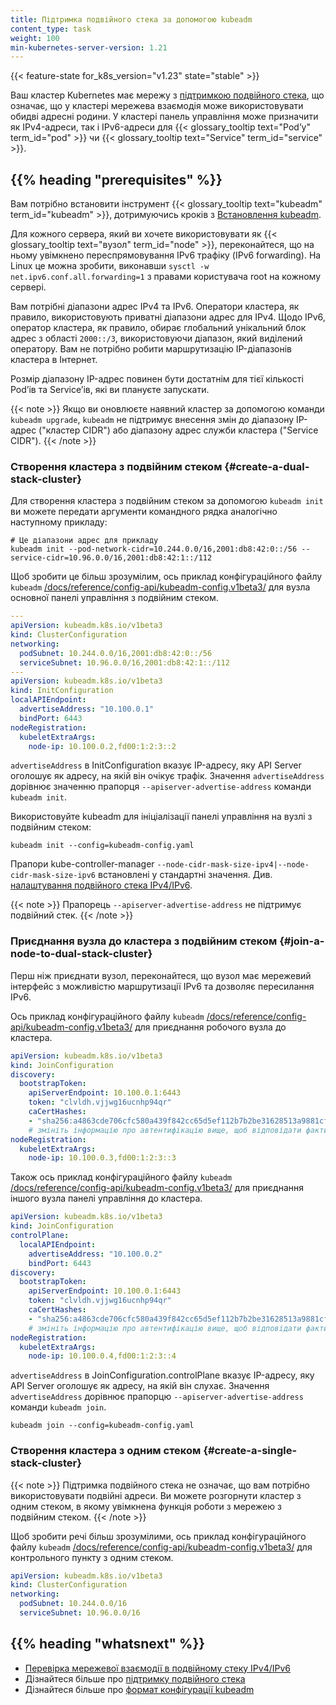 ```yaml
---
title: Підтримка подвійного стека за допомогою kubeadm
content_type: task
weight: 100
min-kubernetes-server-version: 1.21
---
```


<!-- overview -->

{{< feature-state for_k8s_version="v1.23" state="stable" >}}

Ваш кластер Kubernetes має мережу з [підтримкою подвійного стека](/docs/concepts/services-networking/dual-stack/), що означає, що у кластері мережева взаємодія може використовувати обидві адресні родини. У кластері панель управління може призначити як IPv4-адреси, так і IPv6-адреси для {{< glossary_tooltip text="Podʼу" term_id="pod" >}} чи {{< glossary_tooltip text="Service" term_id="service" >}}.

<!-- body -->

## {{% heading "prerequisites" %}}

Вам потрібно встановити інструмент {{< glossary_tooltip text="kubeadm" term_id="kubeadm" >}}, дотримуючись кроків з [Встановлення kubeadm](/docs/setup/production-environment/tools/kubeadm/install-kubeadm/).

Для кожного сервера, який ви хочете використовувати як {{< glossary_tooltip text="вузол" term_id="node" >}}, переконайтеся, що на ньому увімкнено переспрямовування IPv6 трафіку (IPv6 forwarding). На Linux це можна зробити, виконавши `sysctl -w net.ipv6.conf.all.forwarding=1` з правами користувача root на кожному сервері.

Вам потрібні діапазони адрес IPv4 та IPv6. Оператори кластера, як правило,
використовують приватні діапазони адрес для IPv4. Щодо IPv6, оператор кластера, як правило, обирає глобальний унікальний блок адрес з області `2000::/3`, використовуючи діапазон, який виділений оператору. Вам не потрібно робити маршрутизацію IP-діапазонів кластера в Інтернет.

Розмір діапазону IP-адрес повинен бути достатнім для тієї кількості Podʼів та
Serviceʼів, які ви плануєте запускати.

{{< note >}}
Якщо ви оновлюєте наявний кластер за допомогою команди `kubeadm upgrade`, `kubeadm` не підтримує внесення змін до діапазону IP-адрес ("кластер CIDR") або діапазону адрес служби кластера ("Service CIDR").
{{< /note >}}

### Створення кластера з подвійним стеком {#create-a-dual-stack-cluster}

Для створення кластера з подвійним стеком за допомогою `kubeadm init` ви можете передати аргументи командного рядка аналогічно наступному прикладу:

```shell
# Це діапазони адрес для прикладу
kubeadm init --pod-network-cidr=10.244.0.0/16,2001:db8:42:0::/56 --service-cidr=10.96.0.0/16,2001:db8:42:1::/112
```

Щоб зробити це більш зрозумілим, ось приклад конфігураційного файлу `kubeadm`
[/docs/reference/config-api/kubeadm-config.v1beta3/](kubeadm-config.yaml) для вузла основної панелі управління з подвійним стеком.

```yaml
---
apiVersion: kubeadm.k8s.io/v1beta3
kind: ClusterConfiguration
networking:
  podSubnet: 10.244.0.0/16,2001:db8:42:0::/56
  serviceSubnet: 10.96.0.0/16,2001:db8:42:1::/112
---
apiVersion: kubeadm.k8s.io/v1beta3
kind: InitConfiguration
localAPIEndpoint:
  advertiseAddress: "10.100.0.1"
  bindPort: 6443
nodeRegistration:
  kubeletExtraArgs:
    node-ip: 10.100.0.2,fd00:1:2:3::2
```

`advertiseAddress` в InitConfiguration вказує IP-адресу, яку API Server оголошує як адресу, на якій він очікує трафік. Значення `advertiseAddress` дорівнює значенню
прапорця `--apiserver-advertise-address` команди `kubeadm init`.

Використовуйте kubeadm для ініціалізації панелі управління на вузлі з подвійним стеком:

```shell
kubeadm init --config=kubeadm-config.yaml
```

Прапори kube-controller-manager `--node-cidr-mask-size-ipv4|--node-cidr-mask-size-ipv6` встановлені у стандартні значення. Див. [налаштування подвійного стека IPv4/IPv6](/docs/concepts/services-networking/dual-stack#configure-ipv4-ipv6-dual-stack).

{{< note >}}
Прапорець `--apiserver-advertise-address` не підтримує подвійний стек.
{{< /note >}}

### Приєднання вузла до кластера з подвійним стеком {#join-a-node-to-dual-stack-cluster}

Перш ніж приєднати вузол, переконайтеся, що вузол має мережевий інтерфейс з можливістю маршрутизації IPv6 та дозволяє пересилання IPv6.

Ось приклад конфігураційного файлу `kubeadm` [/docs/reference/config-api/kubeadm-config.v1beta3/](kubeadm-config.yaml) для приєднання робочого вузла до кластера.

```yaml
apiVersion: kubeadm.k8s.io/v1beta3
kind: JoinConfiguration
discovery:
  bootstrapToken:
    apiServerEndpoint: 10.100.0.1:6443
    token: "clvldh.vjjwg16ucnhp94qr"
    caCertHashes:
    - "sha256:a4863cde706cfc580a439f842cc65d5ef112b7b2be31628513a9881cf0d9fe0e"
    # змініть інформацію про автентифікацію вище, щоб відповідати фактичному токену та хешу сертифіката CA для вашого кластера
nodeRegistration:
  kubeletExtraArgs:
    node-ip: 10.100.0.3,fd00:1:2:3::3
```

Також ось приклад конфігураційного файлу `kubeadm` [/docs/reference/config-api/kubeadm-config.v1beta3/](kubeadm-config.yaml) для приєднання іншого вузла панелі управління до кластера.

```yaml
apiVersion: kubeadm.k8s.io/v1beta3
kind: JoinConfiguration
controlPlane:
  localAPIEndpoint:
    advertiseAddress: "10.100.0.2"
    bindPort: 6443
discovery:
  bootstrapToken:
    apiServerEndpoint: 10.100.0.1:6443
    token: "clvldh.vjjwg16ucnhp94qr"
    caCertHashes:
    - "sha256:a4863cde706cfc580a439f842cc65d5ef112b7b2be31628513a9881cf0d9fe0e"
    # змініть інформацію про автентифікацію вище, щоб відповідати фактичному токену та хешу сертифіката CA для вашого кластера
nodeRegistration:
  kubeletExtraArgs:
    node-ip: 10.100.0.4,fd00:1:2:3::4

```

`advertiseAddress` в JoinConfiguration.controlPlane вказує IP-адресу, яку API Server оголошує як адресу, на якій він слухає. Значення `advertiseAddress` дорівнює прапорцю `--apiserver-advertise-address` команди `kubeadm join`.

```shell
kubeadm join --config=kubeadm-config.yaml
```

### Створення кластера з одним стеком {#create-a-single-stack-cluster}

{{< note >}}
Підтримка подвійного стека не означає, що вам потрібно використовувати подвійні адреси. Ви можете розгорнути кластер з одним стеком, в якому увімкнена функція роботи з мережею з подвійним стеком.
{{< /note >}}

Щоб зробити речі більш зрозумілими, ось приклад конфігураційного файлу `kubeadm` [/docs/reference/config-api/kubeadm-config.v1beta3/](kubeadm-config.yaml) для контрольного пункту з одним стеком.

```yaml
apiVersion: kubeadm.k8s.io/v1beta3
kind: ClusterConfiguration
networking:
  podSubnet: 10.244.0.0/16
  serviceSubnet: 10.96.0.0/16
```

## {{% heading "whatsnext" %}}

* [Перевірка мережевої взаємодії в подвійному стеку IPv4/IPv6](/docs/tasks/network/validate-dual-stack)
* Дізнайтеся більше про [підтримку подвійного стека](/docs/concepts/services-networking/dual-stack/)
* Дізнайтеся більше про [формат конфігурації kubeadm](/docs/reference/config-api/kubeadm-config.v1beta3/)

